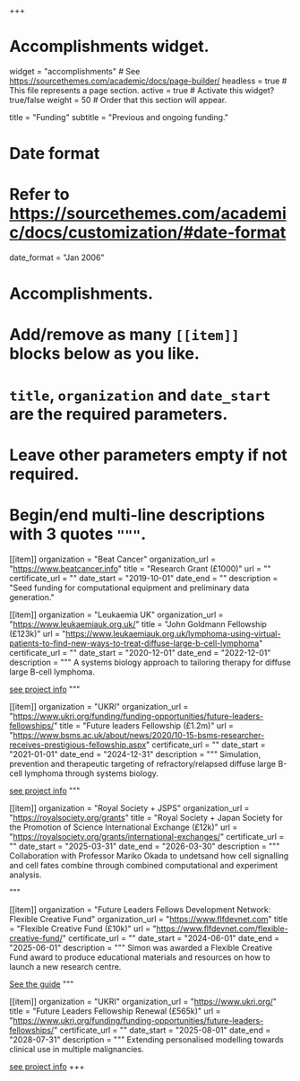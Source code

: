 +++
# Accomplishments widget.
widget = "accomplishments"  # See https://sourcethemes.com/academic/docs/page-builder/
headless = true  # This file represents a page section.
active = true  # Activate this widget? true/false
weight = 50  # Order that this section will appear.

title = "Funding"
subtitle = "Previous and ongoing funding."

# Date format
#   Refer to https://sourcethemes.com/academic/docs/customization/#date-format
date_format = "Jan 2006"

# Accomplishments.
#   Add/remove as many `[[item]]` blocks below as you like.
#   `title`, `organization` and `date_start` are the required parameters.
#   Leave other parameters empty if not required.
#   Begin/end multi-line descriptions with 3 quotes `"""`.

[[item]]
  organization = "Beat Cancer"
  organization_url = "https://www.beatcancer.info"
  title = "Research Grant (£1000)"
  url = ""
  certificate_url = ""
  date_start = "2019-10-01"
  date_end = ""
  description = "Seed funding for computational equipment and preliminary data generation."

[[item]]
  organization = "Leukaemia UK"
  organization_url = "https://www.leukaemiauk.org.uk/"
  title = "John Goldmann Fellowship (£123k)"
  url = "https://www.leukaemiauk.org.uk/lymphoma-using-virtual-patients-to-find-new-ways-to-treat-diffuse-large-b-cell-lymphoma"
  certificate_url = ""
  date_start = "2020-12-01"
  date_end = "2022-12-01"
  description = """
  A systems biology approach to tailoring therapy for diffuse large B-cell lymphoma. 
  
  [see project info](../project/primary-dlbcl/)
  """
  
  [[item]]
  organization = "UKRI"
  organization_url = "https://www.ukri.org/funding/funding-opportunities/future-leaders-fellowships/"
  title = "Future leaders Fellowship (£1.2m)"
  url = "https://www.bsms.ac.uk/about/news/2020/10-15-bsms-researcher-receives-prestigious-fellowship.aspx"
  certificate_url = ""
  date_start = "2021-01-01"
  date_end = "2024-12-31"
  description = """
  Simulation, prevention and therapeutic targeting of refractory/relapsed diffuse large B-cell lymphoma through systems biology.
  
  [see project info](../project/rr-dlbcl/)
  """

  [[item]]
  organization = "Royal Society + JSPS"
  organization_url = "https://royalsociety.org/grants"
  title = "Royal Society + Japan Society for the Promotion of Science International Exchange (£12k)"
  url = "https://royalsociety.org/grants/international-exchanges/"
  certificate_url = ""
  date_start = "2025-03-31"
  date_end = "2026-03-30"
  description = """
  Collaboration with Professor Mariko Okada to undetsand how cell signalling and cell fates combine through combined computational and experiment analysis.
  
  """

  
  [[item]]
  organization = "Future Leaders Fellows Development Network: Flexible Creative Fund"
  organization_url = "https://www.flfdevnet.com"
  title = "Flexible Creative Fund (£10k)"
  url = "https://www.flfdevnet.com/flexible-creative-fund/"
  certificate_url = ""
  date_start = "2024-06-01"
  date_end = "2025-06-01"
  description = """
  Simon was awarded a Flexible Creative Fund award to produce educational materials and resources on how to launch a new research centre.

  [See the guide](https://mitchell.science/guide/centre/)
  """

  [[item]]
  organization = "UKRI"
  organization_url = "https://www.ukri.org/"
  title = "Future Leaders Fellowship Renewal (£565k)"
  url = "https://www.ukri.org/funding/funding-opportunities/future-leaders-fellowships/"
  certificate_url = ""
  date_start = "2025-08-01"
  date_end = "2028-07-31"
  description = """
  Extending personalised modelling towards clinical use in multiple malignancies.

  [see project info](../project/multi-malignancy/)
+++
